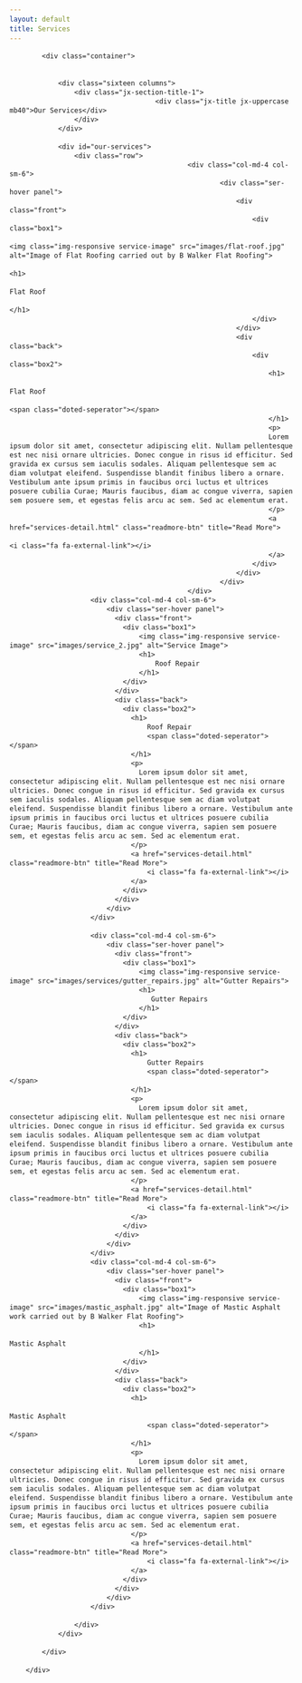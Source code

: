 ```yaml
---
layout: default
title: Services
---
```


<div class="jx-container jx-padding-big jx-white-bg">

            <div class="container">


                <div class="sixteen columns">                
                    <div class="jx-section-title-1">
					   					<div class="jx-title jx-uppercase mb40">Our Services</div>                 
                    </div>        
                </div>

                <div id="our-services">
                    <div class="row">
												<div class="col-md-4 col-sm-6">
														<div class="ser-hover panel">
															<div class="front">
																<div class="box1">
																		<img class="img-responsive service-image" src="images/flat-roof.jpg" alt="Image of Flat Roofing carried out by B Walker Flat Roofing">
																		<h1>
																				Flat Roof                                        
																		</h1>
																</div>
															</div>
															<div class="back">
																<div class="box2">
																	<h1>
																			Flat Roof
																			<span class="doted-seperator"></span>
																	</h1>
																	<p>
																	Lorem ipsum dolor sit amet, consectetur adipiscing elit. Nullam pellentesque est nec nisi ornare ultricies. Donec congue in risus id efficitur. Sed gravida ex cursus sem iaculis sodales. Aliquam pellentesque sem ac diam volutpat eleifend. Suspendisse blandit finibus libero a ornare. Vestibulum ante ipsum primis in faucibus orci luctus et ultrices posuere cubilia Curae; Mauris faucibus, diam ac congue viverra, sapien sem posuere sem, et egestas felis arcu ac sem. Sed ac elementum erat.
																	</p>
																	<a href="services-detail.html" class="readmore-btn" title="Read More">
																			<i class="fa fa-external-link"></i>
																	</a>
																</div>
															</div>
														</div>
												</div>
                        <div class="col-md-4 col-sm-6">
                            <div class="ser-hover panel">
                              <div class="front">
                                <div class="box1">
                                    <img class="img-responsive service-image" src="images/service_2.jpg" alt="Service Image">
                                    <h1>
                                        Roof Repair
                                    </h1>                                  
                                </div>
                              </div>
                              <div class="back">
                                <div class="box2">
                                  <h1>
                                      Roof Repair
                                      <span class="doted-seperator"></span>
                                  </h1>
                                  <p>
                                    Lorem ipsum dolor sit amet, consectetur adipiscing elit. Nullam pellentesque est nec nisi ornare ultricies. Donec congue in risus id efficitur. Sed gravida ex cursus sem iaculis sodales. Aliquam pellentesque sem ac diam volutpat eleifend. Suspendisse blandit finibus libero a ornare. Vestibulum ante ipsum primis in faucibus orci luctus et ultrices posuere cubilia Curae; Mauris faucibus, diam ac congue viverra, sapien sem posuere sem, et egestas felis arcu ac sem. Sed ac elementum erat.
                                  </p>
                                  <a href="services-detail.html" class="readmore-btn" title="Read More">
                                      <i class="fa fa-external-link"></i>
                                  </a>
                                </div>
                              </div>
                            </div>
                        </div>
                    
                        <div class="col-md-4 col-sm-6">
                            <div class="ser-hover panel">
                              <div class="front">
                                <div class="box1">
                                    <img class="img-responsive service-image" src="images/services/gutter_repairs.jpg" alt="Gutter Repairs">
                                    <h1>
                                       Gutter Repairs
                                    </h1>
                                </div>
                              </div>
                              <div class="back">
                                <div class="box2">
                                  <h1>
                                      Gutter Repairs
                                      <span class="doted-seperator"></span>
                                  </h1>
                                  <p>
                                    Lorem ipsum dolor sit amet, consectetur adipiscing elit. Nullam pellentesque est nec nisi ornare ultricies. Donec congue in risus id efficitur. Sed gravida ex cursus sem iaculis sodales. Aliquam pellentesque sem ac diam volutpat eleifend. Suspendisse blandit finibus libero a ornare. Vestibulum ante ipsum primis in faucibus orci luctus et ultrices posuere cubilia Curae; Mauris faucibus, diam ac congue viverra, sapien sem posuere sem, et egestas felis arcu ac sem. Sed ac elementum erat.
                                  </p>
                                  <a href="services-detail.html" class="readmore-btn" title="Read More">
                                      <i class="fa fa-external-link"></i>
                                  </a>
                                </div>
                              </div>
                            </div>
                        </div>
                        <div class="col-md-4 col-sm-6">
                            <div class="ser-hover panel">
                              <div class="front">
                                <div class="box1">
                                    <img class="img-responsive service-image" src="images/mastic_asphalt.jpg" alt="Image of Mastic Asphalt work carried out by B Walker Flat Roofing">
                                    <h1>
																			Mastic Asphalt
                                    </h1>
                                </div>
                              </div>
                              <div class="back">
                                <div class="box2">
                                  <h1>
																			Mastic Asphalt
                                      <span class="doted-seperator"></span>
                                  </h1>
                                  <p>
                                    Lorem ipsum dolor sit amet, consectetur adipiscing elit. Nullam pellentesque est nec nisi ornare ultricies. Donec congue in risus id efficitur. Sed gravida ex cursus sem iaculis sodales. Aliquam pellentesque sem ac diam volutpat eleifend. Suspendisse blandit finibus libero a ornare. Vestibulum ante ipsum primis in faucibus orci luctus et ultrices posuere cubilia Curae; Mauris faucibus, diam ac congue viverra, sapien sem posuere sem, et egestas felis arcu ac sem. Sed ac elementum erat.
                                  </p>
                                  <a href="services-detail.html" class="readmore-btn" title="Read More">
                                      <i class="fa fa-external-link"></i>
                                  </a>
                                </div>
                              </div>
                            </div>
                        </div>

                    </div>                    
                </div>

            </div>

        </div>
